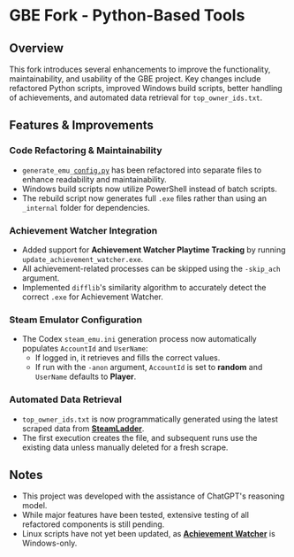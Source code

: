 # GBE Fork - Python-Based Tools

## Overview

This fork introduces several enhancements to improve the functionality, maintainability, and usability of the GBE project. Key changes include refactored Python scripts, improved Windows build scripts, better handling of achievements, and automated data retrieval for `top_owner_ids.txt`.

## Features & Improvements

### Code Refactoring & Maintainability

- `generate_emu_`[`config.py`](http://config.py "Linkify Plus Plus") has been refactored into separate files to enhance readability and maintainability.
- Windows build scripts now utilize PowerShell instead of batch scripts.
- The rebuild script now generates full `.exe` files rather than using an `_internal` folder for dependencies.

### Achievement Watcher Integration

- Added support for **Achievement Watcher Playtime Tracking** by running `update_achievement_watcher.exe`.
- All achievement-related processes can be skipped using the `-skip_ach` argument.
- Implemented `difflib`'s similarity algorithm to accurately detect the correct `.exe` for Achievement Watcher.

### Steam Emulator Configuration

- The Codex `steam_emu.ini` generation process now automatically populates `AccountId` and `UserName`:
  - If logged in, it retrieves and fills the correct values.
  - If run with the `-anon` argument, `AccountId` is set to **random** and `UserName` defaults to **Player**.

### Automated Data Retrieval

- `top_owner_ids.txt` is now programmatically generated using the latest scraped data from [**SteamLadder**](https://steamladder.com/ladder/games/).
- The first execution creates the file, and subsequent runs use the existing data unless manually deleted for a fresh scrape.

## Notes

- This project was developed with the assistance of ChatGPT's reasoning model.
- While major features have been tested, extensive testing of all refactored components is still pending.
- Linux scripts have not yet been updated, as [**Achievement Watcher**](https://github.com/xan105/Achievement-Watcher) is Windows-only.
